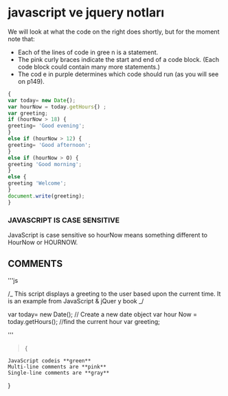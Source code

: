 # javascript ve jquery notları

We will look at what the code on the right does
shortly, but for the moment note that:

- Each of the lines of code in gree n is a statement.
- The pink curly braces indicate the start and end of a code block. (Each code block could contain many more statements.)
- The cod e in purple determines which code should run (as you will see on p149).

```js
{
var today= new Date{);
var hourNow = today.getHours{) ;
var greeting;
if (hourNow > 18) {
greeting= 'Good evening';
}
else if (hourNow > 12) {
greeting= 'Good afternoon';
}
else if (hourNow > O) {
greeting 'Good morning';
}
else {
greeting 'Welcome';
}
document.write(greeting);
}
```

### JAVASCRIPT IS CASE SENSITIVE

JavaScript is case sensitive so hourNow means
something different to HourNow or HOURNOW.

## COMMENTS

'''js

/_ This script displays a greeting to the user based upon the current time. It is an example from JavaScript & jQuer y book _/

var today= new Date(); // Create a new date object
var hour Now = today.getHours(); //find the current hour
var greeting;

'''

> {

    JavaScript codeis **green**
    Multi-line comments are **pink**
    Single-line comments are **gray**

}
